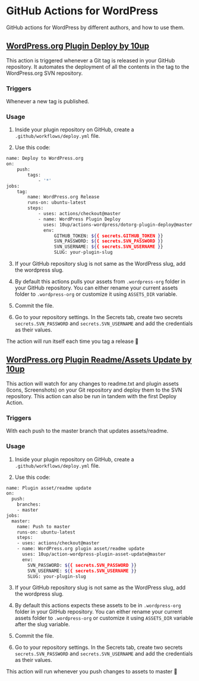 # GitHub Actions for WordPress

GitHub actions for WordPress by different authors, and how to use them.

## [WordPress.org Plugin Deploy by **10up**](https://github.com/marketplace/actions/wordpress-plugin-deploy)

This action is triggered whenever a Git tag is released in your GitHub repository.
It automates the deployment of all the contents in the tag to the WordPress.org SVN repository.

### Triggers
Whenever a new tag is published.

### Usage

1. Inside your plugin repository on GitHub, create a `.github/workflows/deploy.yml` file.

2. Use this code:

``` bash
name: Deploy to WordPress.org
on:
    push:
        tags:
            - '*'
jobs:
    tag:
        name: WordPress.org Release
        runs-on: ubuntu-latest
        steps:
            - uses: actions/checkout@master
            - name: WordPress Plugin Deploy
              uses: 10up/actions-wordpress/dotorg-plugin-deploy@master
              env:
                  GITHUB_TOKEN: ${{ secrets.GITHUB_TOKEN }}
                  SVN_PASSWORD: ${{ secrets.SVN_PASSWORD }}
                  SVN_USERNAME: ${{ secrets.SVN_USERNAME }}
                  SLUG: your-plugin-slug
```

3. If your GitHub repository slug is not same as the WordPress slug, add the
wordpress slug.

6. By default this actions pulls your assets from `.wordpress-org` folder in your GitHub repository.
You can either rename your current assets folder to `.wordpress-org` or customize it using
`ASSETS_DIR` variable.

4. Commit the file.

5. Go to your repository settings. In the Secrets tab, create two secrets
`secrets.SVN_PASSWORD` and `secrets.SVN_USERNAME` and add the credentials as their
values.

The action will run itself each time you tag a release 🎉

## [WordPress.org Plugin Readme/Assets Update by **10up**](https://github.com/10up/action-wordpress-plugin-asset-update)

This action will watch for any changes to readme.txt and plugin assets (Icons, Screenshots) on your Git repository and deploy them to the SVN repository. This action can also be run in tandem with the first Deploy Action.

### Triggers
With each push to the master branch that updates assets/readme. 

### Usage

1. Inside your plugin repository on GitHub, create a `.github/workflows/deploy.yml` file.

2. Use this code:

``` bash
name: Plugin asset/readme update
on:
  push:
    branches:
    - master
jobs:
  master:
    name: Push to master
    runs-on: ubuntu-latest
    steps:
    - uses: actions/checkout@master
    - name: WordPress.org plugin asset/readme update
      uses: 10up/action-wordpress-plugin-asset-update@master
      env:
        SVN_PASSWORD: ${{ secrets.SVN_PASSWORD }}
        SVN_USERNAME: ${{ secrets.SVN_USERNAME }}
        SLUG: your-plugin-slug
```

3. If your GitHub repository slug is not same as the WordPress slug, add the
wordpress slug.

6. By default this actions expects these assets to be in `.wordpress-org` folder in your GitHub repository.
You can either rename your current assets folder to `.wordpress-org` or customize it using
`ASSETS_DIR` variable after the slug variable.

4. Commit the file.

5. Go to your repository settings. In the Secrets tab, create two secrets
`secrets.SVN_PASSWORD` and `secrets.SVN_USERNAME` and add the credentials as their
values.

This action will run whenever you push changes to assets to master 🎉

